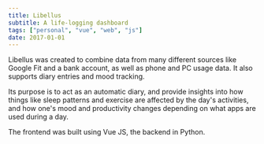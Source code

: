 ```yaml
---
title: Libellus
subtitle: A life-logging dashboard
tags: ["personal", "vue", "web", "js"]
date: 2017-01-01
---
```


Libellus was created to combine data from many different sources like Google Fit and a bank account, as well as phone and PC usage data. It also supports diary entries and mood tracking.

Its purpose is to act as an automatic diary, and provide insights into how things like sleep patterns and exercise are affected by the day's activities, and how one's mood and productivity changes depending on what apps are used during a day.

The frontend was built using Vue JS, the backend in Python.

